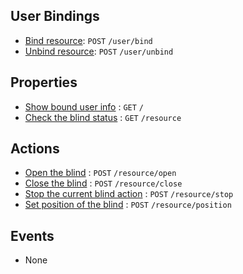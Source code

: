## User Bindings

* [Bind resource](https://github.com/kaist-webeng/testbed-resource-controller/wiki/%5BAPI%5D-bind-resource): `POST` `/user/bind`
* [Unbind resource](https://github.com/kaist-webeng/testbed-resource-controller/wiki/%5BAPI%5D-Unbind-resource): `POST` `/user/unbind`

## Properties

* [Show bound user info](https://github.com/kaist-webeng/testbed-resource-controller/wiki/%5BAPI%5D-Show-bound-user-info) : `GET` `/`
* [Check the blind status](https://github.com/kaist-webeng/testbed-resource-controller/wiki/%5BAPI%5D-Check-the-blind-status) : `GET` `/resource`

## Actions

* [Open the blind](https://github.com/kaist-webeng/testbed-resource-controller/wiki/%5BAPI%5D-Open-the-blind) : `POST` `/resource/open`
* [Close the blind](https://github.com/kaist-webeng/testbed-resource-controller/wiki/%5BAPI%5D-Close-the-blind) : `POST` `/resource/close`
* [Stop the current blind action](https://github.com/kaist-webeng/testbed-resource-controller/wiki/%5BAPI%5D-Stop-the-current-blind-action) : `POST` `/resource/stop`
* [Set position of the blind](https://github.com/kaist-webeng/testbed-resource-controller/wiki/%5BAPI%5D-Set-position-of-the-blind) : `POST` `/resource/position`

## Events

* None